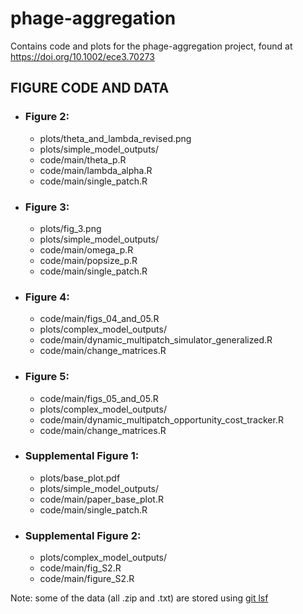 # phage-aggregation

Contains code and plots for the phage-aggregation project, found at https://doi.org/10.1002/ece3.70273

## FIGURE CODE AND DATA
 
- ### Figure 2:
  - plots/theta_and_lambda_revised.png
  - plots/simple_model_outputs/
  - code/main/theta_p.R
  - code/main/lambda_alpha.R
  - code/main/single_patch.R

- ### Figure 3:
  - plots/fig_3.png
  - plots/simple_model_outputs/
  - code/main/omega_p.R
  - code/main/popsize_p.R
  - code/main/single_patch.R
 
- ### Figure 4:
  - code/main/figs_04_and_05.R
  - plots/complex_model_outputs/
  - code/main/dynamic_multipatch_simulator_generalized.R
  - code/main/change_matrices.R
 
- ### Figure 5:
  - code/main/figs_05_and_05.R
  - plots/complex_model_outputs/
  - code/main/dynamic_multipatch_opportunity_cost_tracker.R
  - code/main/change_matrices.R
 
- ### Supplemental Figure 1:
  - plots/base_plot.pdf
  - plots/simple_model_outputs/
  - code/main/paper_base_plot.R
  - code/main/single_patch.R
 
- ### Supplemental Figure 2:
  - plots/complex_model_outputs/
  - code/main/fig_S2.R
  - code/main/figure_S2.R

 Note: some of the data (all .zip and .txt) are stored using [git lsf](https://git-lfs.com/)

